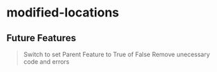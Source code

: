 # modified-locations

## Future Features
> Switch to set Parent Feature to True of False
> Remove unecessary code and errors
